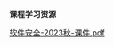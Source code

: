 **课程学习资源**

[软件安全-2023秋-课件.pdf](https://gh.hitcs.cc/https://raw.githubusercontent.com/HIT-OpenCS/CS_Courses/main/信息安全/软件安全/课程学习资源/软件安全-2023秋-课件.pdf)


